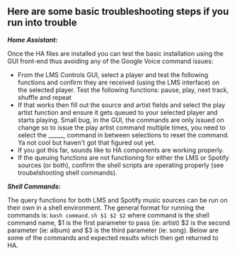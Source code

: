 ## Here are some basic troubleshooting steps if you run into trouble
**_Home Assistant:_**

Once the HA files are installed you can test the basic installation using the GUI front-end thus avoiding any of the Google Voice command issues:
  - From the LMS Controls GUI, select a player and test the following functions and confirm they are received (using the LMS interface) on the selected player.  Test the following functions:  pause, play, next track, shuffle and repeat
  - If that works then fill out the source and artist fields and select the play artist function and ensure it gets queued to your selected player and starts playing.  Small bug, in the GUI, the commands are only issued on change so to issue the play artist command multiple times, you need to select the ______ command in between selections to reset the command.  Ya not cool but haven't got that figured out yet.
  - If you got this far, sounds like to HA components are working properly.
  - If the queuing functions are not functioning for either the LMS or Spotify sources (or both), confirm the shell scripts are operating properly (see troubelshooting shell commands).
  
**_Shell Commands:_**

The query functions for both LMS and Spotify music sources can be run on their own in a shell environment.  The general format for running the commands is: `bash command.sh $1 $2 $2` where command is the shell command name, $1 is the first parameter to pass (ie: artist) $2 is the second parameter (ie: album) and $3 is the third parameter (ie: song).  Below are some of the commands and expected results which then get returned to HA.


  
  
